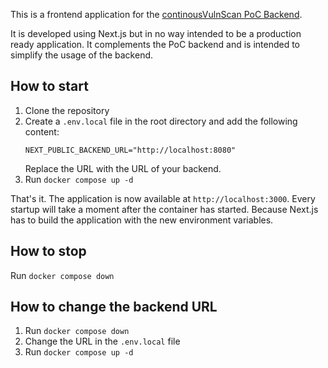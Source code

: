 This is a frontend application for the [continousVulnScan PoC Backend](https://github.com/T4YR4N/continuousVulnScan).

It is developed using Next.js but in no way intended to be a production ready application. It complements the PoC backend and is intended to simplify the usage of the backend.

## How to start

1. Clone the repository
2. Create a `.env.local` file in the root directory and add the following content:
   ```env
   NEXT_PUBLIC_BACKEND_URL="http://localhost:8080"
   ```
   Replace the URL with the URL of your backend.
3. Run `docker compose up -d`

That's it. The application is now available at `http://localhost:3000`.
Every startup will take a moment after the container has started. Because Next.js has to build the application with the new environment variables.

## How to stop

Run `docker compose down`

## How to change the backend URL

1. Run `docker compose down`
2. Change the URL in the `.env.local` file
3. Run `docker compose up -d`
